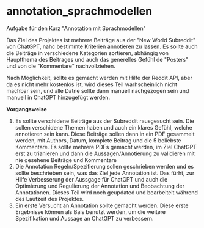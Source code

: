 # annotation_sprachmodellen
Aufgabe für den Kurz "Annotation mit Sprachmodellen"

Das Ziel des Projektes ist mehrere Beiträge aus der "New World Subreddit" von ChatGPT, nahc bestimmte Kriterien annotieren zu lassen.
Es sollte auch die Beiträge in verschiedene Kategorien sortieren, abhängig von Hauptthema des Beitrages und auch das generelles Gefühl de "Posters" und von die "Kommentare" nachvollziehen.

Nach Möglichkeit, sollte es gemacht werden mit Hilfe der Reddit API, aber da es nicht mehr kostenlos ist, wird dieses Teil warhscheinlich nicht machbar sein, und alle Datne sollte dann manuell nachgezogen sein und manuell in ChatGPT hinzugefügt werden.

**Vorgangsweise**
1. Es sollte verschidene Beiträge aus der Subreddit rausgesucht sein.
  Die sollen verschidene Themen haben und auch ein klares Gefühl, welche annotieren sein kann. Diese Beiträge sollen dann in ein PDF gesammelt werden, mit Authors, Datum, komplete Beitrag und die 5 beliebste Kommentare.
Es sollte mehrere PDFs gemacht werden, im Ziel ChatGPT erst zu trianieren und dann die Aussagen/Annotierung zu validieren mit nie gesehene Beiträge und Kommentare
2. Die Annotation Regeln/Spezifierung sollen geschrieben werden und es sollte beschrieben sein, was das Ziel jede Annotation ist.
  Das fürht, zur Hilfe Verbesserung der Aussgage für ChatGPT und auch die Optimierung und Regulierung der Annotation und Beobachtung 
  der Annotationen.
  Dieses Teil wird noch geupdated und bearbeiteit während des Laufzeit des Projektes.
3. Ein erste Versucht an Annotation sollte gemacht werden. Diese erste Ergebnisse können als Bais benutzt werden, um die weitere Spezifikation und Aussage an ChatGPT zu verbessern.

